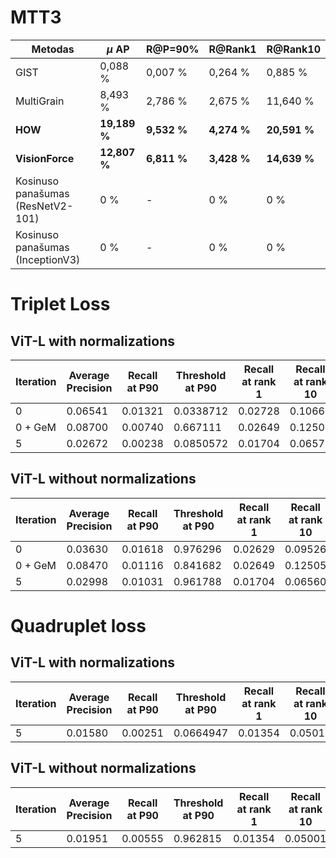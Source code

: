 # MTT3

| **Metodas**                       | **$\mu$ AP**  | **R@P=90\%** | **R@Rank1**  | **R@Rank10**  |
|-----------------------------------|---------------|--------------|--------------|---------------|
| GIST                              | 0,088 \%      | 0,007 \%     | 0,264 \%     | 0,885 \%      |
| MultiGrain                        | 8,493 \%      | 2,786 \%     | 2,675 \%     | 11,640 \%     |
| **HOW**                           | **19,189 \%** | **9,532 \%** | **4,274 \%** | **20,591 \%** |
| **VisionForce**                   | **12,807 \%** | **6,811 \%** | **3,428 \%** | **14,639 \%** |
| Kosinuso panašumas (ResNetV2-101) | 0 \%          | -            | 0 \%         | 0 \%          |
| Kosinuso panašumas (InceptionV3)  | 0 \%          | -            | 0 \%         | 0 \%          |

# Triplet Loss

## ViT-L with normalizations

| **Iteration** | **Average Precision** | **Recall at P90** | **Threshold at P90** | **Recall at rank 1** | **Recall at rank 10** |
|---------------|-----------------------|-------------------|----------------------|----------------------|-----------------------|
| 0             | 0.06541               | 0.01321           | 0.0338712            | 0.02728              | 0.10669               |
| 0 + GeM       | 0.08700               | 0.00740           | 0.667111             | 0.02649              | 0.12505               |
| 5             | 0.02672               | 0.00238           | 0.0850572            | 0.01704              | 0.06573               |

## ViT-L without normalizations

| **Iteration** | **Average Precision** | **Recall at P90** | **Threshold at P90** | **Recall at rank 1** | **Recall at rank 10** |
|---------------|-----------------------|-------------------|----------------------|----------------------|-----------------------|
| 0             | 0.03630               | 0.01618           | 0.976296             | 0.02629              | 0.09526               |
| 0 + GeM       | 0.08470               | 0.01116           | 0.841682             | 0.02649              | 0.12505               |
| 5             | 0.02998               | 0.01031           | 0.961788             | 0.01704              | 0.06560               |

# Quadruplet loss

## ViT-L with normalizations

| **Iteration** | **Average Precision** | **Recall at P90** | **Threshold at P90** | **Recall at rank 1** | **Recall at rank 10** |
|---------------|-----------------------|-------------------|----------------------|----------------------|-----------------------|
| 5             | 0.01580               | 0.00251           | 0.0664947            | 0.01354              | 0.05014               |

## ViT-L without normalizations

| **Iteration** | **Average Precision** | **Recall at P90** | **Threshold at P90** | **Recall at rank 1** | **Recall at rank 10** |
|---------------|-----------------------|-------------------|----------------------|----------------------|-----------------------|
| 5             | 0.01951               | 0.00555           | 0.962815             | 0.01354              | 0.05001               |

